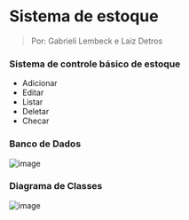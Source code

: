 # Sistema de estoque
> Por: Gabrieli Lembeck e Laiz Detros

### Sistema de controle básico de estoque
* Adicionar
* Editar
* Listar
* Deletar
* Checar

### Banco de Dados
![image](https://github.com/user-attachments/assets/2dff072b-e3b3-4ab6-9585-3b0a7e8ccc6d)

### Diagrama de Classes
![image](https://github.com/user-attachments/assets/d8178735-1389-4359-a45a-87bc4e2943e5)
